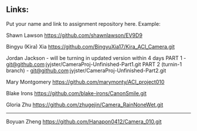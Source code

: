 
## Links:

Put your name and link to assignment repository here. Example:

Shawn Lawson    https://github.com/shawnlawson/EV9D9

Bingyu (Kira) Xia https://github.com/BingyuXia17/Kira_ACI_Camera.git


Jordan Jackson  - will be turning in updated version within 4 days
    PART 1 - git@github.com:jyjster/CameraProj-Unfinished-Part1.git
    PART 2 (turnin-1 branch) - git@github.com:jyjster/CameraProj-Unfinished-Part2.git
    

Mary Montgomery https://github.com/marymonty/ACI_project010

Blake Irons https://github.com/blake-irons/CanonSmile.git

Gloria Zhu https://github.com/zhugejin/Camera_RainNoneWet.git

----

Boyuan Zheng https://github.com/Hanapon0412/Camera_010.git
